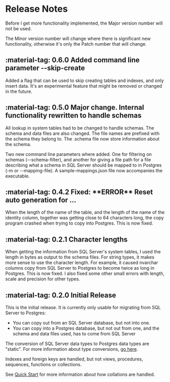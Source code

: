 # Release Notes

Before I get more functionality implemented, the Major version number will not be used.

The Minor version number will change where there is significant new functionality, otherwise it's only the Patch number that will change.

## :material-tag: 0.6.0 Added command line parameter --skip-create

Added a flag that can be used to skip creating tables and indexes, and only insert data. It's an experimental feature that might be removed or changed in the future.

## :material-tag: 0.5.0 Major change. Internal functionality rewritten to handle schemas

All lookup in system tables had to be changed to handle schemas. The schema and data files are also changed. The file names are prefixed with the schema they belong to. The .schema file now store information about the schema.

Two new command line parameters where added. One for filtering on schemas (--schema-filter), and another for giving a file path for a file describing what a schema in SQL Server should be mapped to in Postgres (-m or --mapping-file). A sample-mappings.json file now accompanies the executable.

## :material-tag: 0.4.2 Fixed: \*\*ERROR\*\* Reset auto generation for ...

When the length of the name of the table, and the length of the name of the identity column, together was getting close to 64 characters long, the copy program crashed when trying to copy into Postgres. This is now fixed.


## :material-tag: 0.2.1 Character lengths

When getting the information from SQL Server's system tables, I used the length in bytes as output to the schema files. For string types, it makes more sense to use the character length. For example, it caused nvarchar columns copy from SQL Server to Postgres to become twice as long in Postgres. This is now fixed. I also fixed some other small errors with length, scale and precision for other types.

## :material-tag: 0.2.0 Initial Release

This is the initial release. It is currently only usable for migrating from SQL Server to Postgres:

- You can copy out from an SQL Server database, but not into one.
- You can copy into a Postgres database, but not out from one, and the schema and data files used, has to come from SQL Server

The conversion of SQL Server data types to Postgres data types are "static". For more information about type conversions, [go here](./type_mss_pg.md).

Indexes and foreign keys are handled, but not views, procedures, sequences, functions or collections.

See [Quick Start](./quick_start.md) for more information about how collations are handled. 

